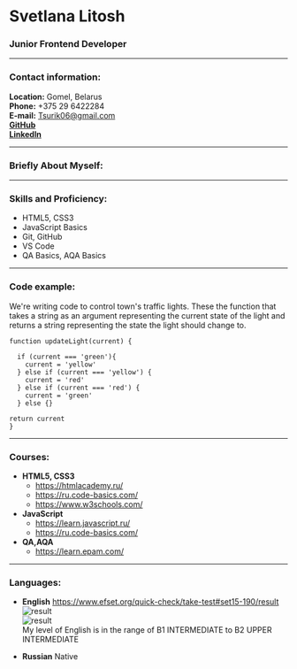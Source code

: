 # Svetlana Litosh
### Junior Frontend Developer
***
### Contact information:
__Location:__ Gomel, Belarus  
__Phone:__ +375 29 6422284  
__E-mail:__ Tsurik06@gmail.com  
__[GitHub](https://github.com/SvetlanaLitosh)__  
__[LinkedIn](https://www.linkedin.com/in/svetlana-litosh-4b2877218/)__
***
### Briefly About Myself:
***
### Skills and Proficiency:
* HTML5, CSS3
* JavaScript Basics
* Git, GitHub
* VS Code
* QA Basics, AQA Basics
***
### Code example:  
We're writing code to control town's traffic lights. These the function that takes a string as an argument representing the current state of the light and returns a string representing the state the light should change to.
```
function updateLight(current) {
  
  if (current === 'green'){
    current = 'yellow'
  } else if (current === 'yellow') {
    current = 'red'
  } else if (current === 'red') {
    current = 'green'
  } else {}

return current
}
```
***
### Courses:  
* __HTML5, CSS3__ 
  * https://htmlacademy.ru/
  * https://ru.code-basics.com/
  * https://www.w3schools.com/
* __JavaScript__ 
  * https://learn.javascript.ru/
  * https://ru.code-basics.com/
* __QA,AQA__ 
  * https://learn.epam.com/
***
### Languages:
* __English__ https://www.efset.org/quick-check/take-test#set15-190/result  
![result](/rsschool-cv/intermediate.jpg)   
![result](https://www.efset.org/quick-check/take-test#set15-190/result)  
My level of English is in the range of B1 INTERMEDIATE to B2 UPPER INTERMEDIATE

* __Russian__ Native